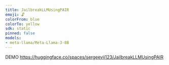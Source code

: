 ```yaml
---
title: JailbreakLLMUsingPAIR
emoji: 🔓
colorFrom: blue
colorTo: yellow
sdk: static
pinned: false
models:
- meta-llama/Meta-Llama-3-8B
---
```


DEMO https://huggingface.co/spaces/sergeevii123/JailbreakLLMUsingPAIR